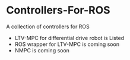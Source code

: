 # Controllers-For-ROS
A collection of controllers for ROS



- LTV-MPC for differential drive robot is Listed
- ROS wrapper for LTV-MPC  is coming soon
- NMPC is coming soon
